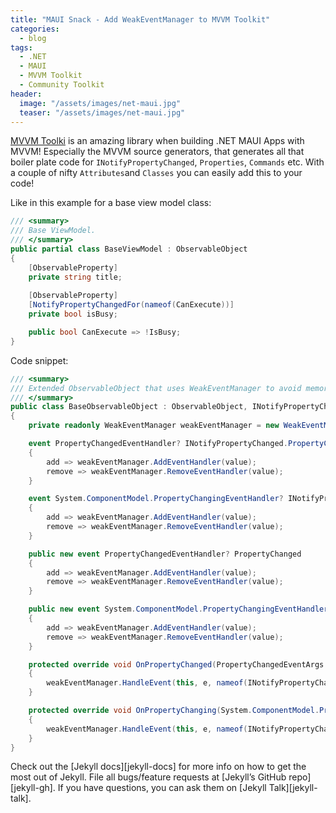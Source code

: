 ```yaml
---
title: "MAUI Snack - Add WeakEventManager to MVVM Toolkit"
categories:
  - blog
tags:
  - .NET
  - MAUI
  - MVVM Toolkit
  - Community Toolkit
header:
  image: "/assets/images/net-maui.jpg"
  teaser: "/assets/images/net-maui.jpg"
---
```


[MVVM Toolki][mvvm-toolkit] is an amazing library when building .NET MAUI Apps with MVVM! Especially the MVVM source generators, that generates all that boiler plate code for `INotifyPropertyChanged`, `Properties`, `Commands` etc. With a couple of nifty `Attributes`and `Classes` you can easily add this to your code!

Like in this example for a base view model class:
```C#
/// <summary>
/// Base ViewModel.
/// </summary>
public partial class BaseViewModel : ObservableObject
{
    [ObservableProperty]
    private string title;
    
    [ObservableProperty]
    [NotifyPropertyChangedFor(nameof(CanExecute))]
    private bool isBusy;

    public bool CanExecute => !IsBusy;
}
```

Code snippet:

```C#
/// <summary>
/// Extended ObservableObject that uses WeakEventManager to avoid memory leaks!
/// </summary>
public class BaseObservableObject : ObservableObject, INotifyPropertyChanged, INotifyPropertyChanging
{
    private readonly WeakEventManager weakEventManager = new WeakEventManager();

    event PropertyChangedEventHandler? INotifyPropertyChanged.PropertyChanged
    {
        add => weakEventManager.AddEventHandler(value);
        remove => weakEventManager.RemoveEventHandler(value);
    }

    event System.ComponentModel.PropertyChangingEventHandler? INotifyPropertyChanging.PropertyChanging
    {
        add => weakEventManager.AddEventHandler(value);
        remove => weakEventManager.RemoveEventHandler(value);
    }

    public new event PropertyChangedEventHandler? PropertyChanged
    {
        add => weakEventManager.AddEventHandler(value);
        remove => weakEventManager.RemoveEventHandler(value);
    }

    public new event System.ComponentModel.PropertyChangingEventHandler? PropertyChanging
    {
        add => weakEventManager.AddEventHandler(value);
        remove => weakEventManager.RemoveEventHandler(value);
    }

    protected override void OnPropertyChanged(PropertyChangedEventArgs e)
    {
        weakEventManager.HandleEvent(this, e, nameof(INotifyPropertyChanged.PropertyChanged));
    }

    protected override void OnPropertyChanging(System.ComponentModel.PropertyChangingEventArgs e)
    {
        weakEventManager.HandleEvent(this, e, nameof(INotifyPropertyChanging.PropertyChanging));
    }
}
```

Check out the [Jekyll docs][jekyll-docs] for more info on how to get the most out of Jekyll. File all bugs/feature requests at [Jekyll’s GitHub repo][jekyll-gh]. If you have questions, you can ask them on [Jekyll Talk][jekyll-talk].

[mvvm-toolkit]: https://learn.microsoft.com/en-us/dotnet/communitytoolkit/mvvm/
[dotnet-toolkit]: https://learn.microsoft.com/en-us/dotnet/communitytoolkit/introduction
[mvvm-toolkit-nuget]: https://www.nuget.org/packages/CommunityToolkit.Mvvm
[dotnet-maui]: https://learn.microsoft.com/en-us/dotnet/maui/what-is-maui
[maui-weakeventmanager]: https://learn.microsoft.com/en-us/dotnet/api/microsoft.maui.weakeventmanager
